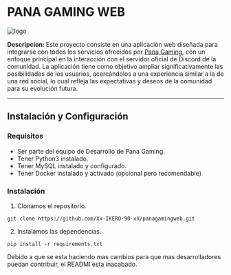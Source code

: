# PANA GAMING WEB

![logo](https://github.com/user-attachments/assets/104347a2-63c9-40f1-b15a-bbbff7019c18)

<strong>Descripcion: </strong> Este proyecto consiste en una aplicación web diseñada para integrarse con todos los servicios ofrecidos por <a href="https://discord.gg/wNnCkV6ZvJ">Pana Gaming</a>, con un enfoque principal en la interacción con el servidor oficial de Discord de la comunidad. La aplicación tiene como objetivo ampliar significativamente las posibilidades de los usuarios, acercándolos a una experiencia similar a la de una red social, lo cual refleja las expectativas y deseos de la comunidad para su evolución futura.

<hr>

## Instalación y Configuración

### Requisitos
- Ser parte del equipo de Desarrollo de Pana Gaming.
- Tener Python3 instalado. 
- Tener MySQL instalado y configurado.
- Tener Docker instalado y activado (opcional pero recomendable)

### Instalación

1. Clonamos el repositorio.

```
git clone https://github.com/Xx-IKERO-90-xX/panagamingweb.git
```

2. Instalamos las dependencias.
```
pip install -r requirements.txt
```

Debido a que se esta haciendo mas cambios para que mas desarrolladores puedan contribuir, el READMI esta inacabado.